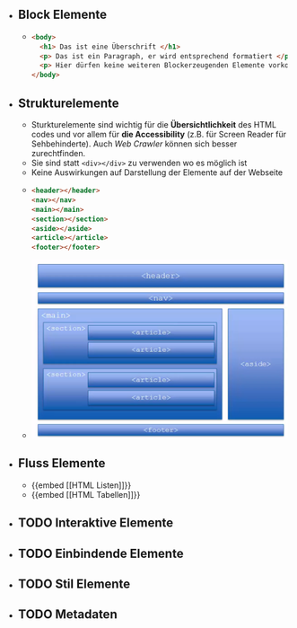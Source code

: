 - ## Block Elemente
	- ```html
	  <body>
	    <h1> Das ist eine Überschrift </h1>
	    <p> Das ist ein Paragraph, er wird entsprechend formatiert </p>
	    <p> Hier dürfen keine weiteren Blockerzeugenden Elemente vorkommen </p>
	  </body>
	  ```
- ## Strukturelemente
	- Sturkturelemente sind wichtig für die **Übersichtlichkeit** des HTML codes und vor allem für **die Accessibility** (z.B. für Screen Reader für Sehbehinderte). Auch _Web Crawler_ können sich besser zurechtfinden.
	- Sie sind statt `<div></div>` zu verwenden wo es möglich ist
	- Keine Auswirkungen auf Darstellung der Elemente auf der Webseite
	- ```html
	  <header></header>
	  <nav></nav>
	  <main></main>
	  <section></section>
	  <aside></aside>
	  <article></article>
	  <footer></footer>
	  ```
	- ![image.png](../assets/image_1648395906994_0.png)
- ## Fluss Elemente
	- {{embed [[HTML Listen]]}}
	- {{embed [[HTML Tabellen]]}}
- ## TODO Interaktive Elemente
- ## TODO Einbindende Elemente
- ## TODO Stil Elemente
- ## TODO Metadaten